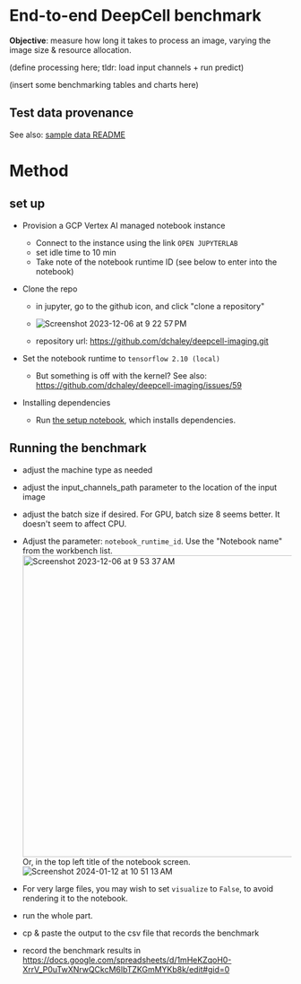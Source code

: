 # End-to-end DeepCell benchmark

**Objective**: measure how long it takes to process an image, varying the image size & resource allocation.

(define processing here; tldr: load input channels + run predict)

(insert some benchmarking tables and charts here)

## Test data provenance

See also: [sample data README](https://github.com/dchaley/deepcell-imaging/tree/main/sample-data)

# Method
## set up
- Provision a GCP Vertex AI managed notebook instance
  - Connect to the instance using the link `OPEN JUPYTERLAB`
  - set idle time to 10 min
  - Take note of the notebook runtime ID (see below to enter into the notebook)
    
- Clone the repo
    - in jupyter, go to the github icon, and click "clone a repository"
    - ![Screenshot 2023-12-06 at 9 22 57 PM](https://github.com/dchaley/deepcell-imaging/assets/352005/8424a47e-ab92-47dd-ab2e-365c3f1e4448)

    - repository url: https://github.com/dchaley/deepcell-imaging.git
 
- Set the notebook runtime to `tensorflow 2.10 (local)`
    - But something is off with the kernel? See also: https://github.com/dchaley/deepcell-imaging/issues/59

- Installing dependencies
  - Run [the setup notebook](setup.ipynb), which installs dependencies.
    
## Running the benchmark
- adjust the machine type as needed
- adjust the input_channels_path parameter to the location of the input image
- adjust the batch size if desired. For GPU, batch size 8 seems better. It doesn't seem to affect CPU.
- Adjust the parameter: `notebook_runtime_id`. Use the "Notebook name" from the workbench list.<br> <img width="538" alt="Screenshot 2023-12-06 at 9 53 37 AM" src="https://github.com/dchaley/deepcell-imaging/assets/352005/07ed4f96-5dc7-44e8-ae5f-ec6e12d3c244"><br>Or, in the top left title of the notebook screen.<br> ![Screenshot 2024-01-12 at 10 51 13 AM](https://github.com/dchaley/deepcell-imaging/assets/352005/36e576ba-db72-4dd1-9418-ed89115d7785)

- For very large files, you may wish to set `visualize` to `False`, to avoid rendering it to the notebook.
- run the whole part.
- cp & paste the output to the csv file that records the benchmark
- record the benchmark results in https://docs.google.com/spreadsheets/d/1mHeKZqoH0-XrrV_P0uTwXNrwQCkcM6lbTZKGmMYKb8k/edit#gid=0 
